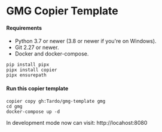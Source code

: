 # GMG Copier Template

#### Requirements

- Python 3.7 or newer (3.8 or newer if you're on Windows).
- Git 2.27 or newer.
- Docker and docker-compose.

```shell
pip install pipx
pipx install copier
pipx ensurepath
```

#### Run this copier template
```
copier copy gh:Tardo/gmg-template gmg
cd gmg
docker-compose up -d
```

In development mode now can visit: http://locahost:8080 